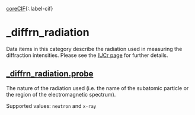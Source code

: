 [coreCIF][1]{:.label-cif}

# \_diffrn_radiation

Data items in this category describe the radiation used in measuring the
diffraction intensities. Please see the
[IUCr page](https://www.iucr.org/resources/cif/dictionaries/browse/cif_pd) for
further details.

## [\_diffrn_radiation.probe](https://www.iucr.org/resources/cif/dictionaries/browse/cif_pd)

The nature of the radiation used (i.e. the name of the subatomic particle or the
region of the electromagnetic spectrum).

Supported values: `neutron` and `x-ray`

<!-- prettier-ignore-start -->
[0]: #
[1]: https://www.iucr.org/resources/cif/dictionaries/browse/cif_core
[2]: https://www.iucr.org/resources/cif/dictionaries/browse/cif_pd
<!-- prettier-ignore-end -->
